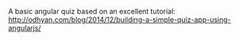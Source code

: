 A basic angular quiz based on an excellent tutorial:
http://odhyan.com/blog/2014/12/building-a-simple-quiz-app-using-angularjs/

